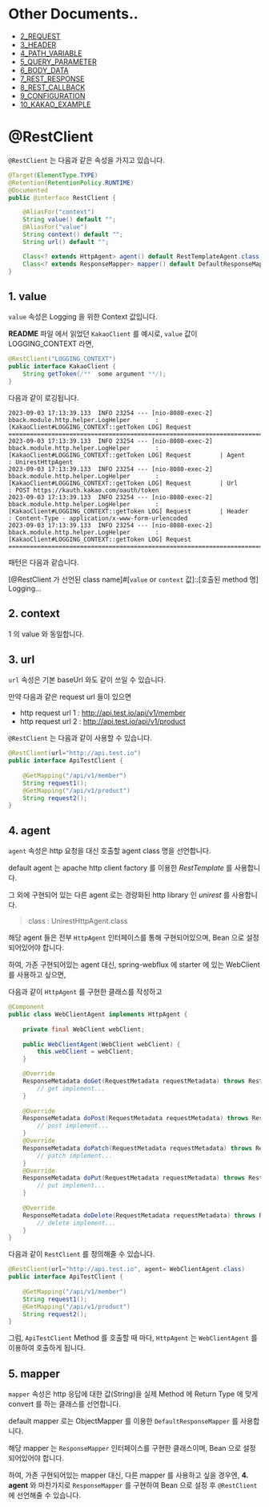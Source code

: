 # Other Documents..

* [2_REQUEST](https://github.com/BBackJK/rest-client/tree/main/document/2_REQUEST.MD)
* [3_HEADER](https://github.com/BBackJK/rest-client/tree/main/document/3_HEADER.MD)
* [4_PATH_VARIABLE](https://github.com/BBackJK/rest-client/tree/main/document/4_PATH_VARIABLE.MD)
* [5_QUERY_PARAMETER](https://github.com/BBackJK/rest-client/tree/main/document/5_QUERY_PARAMETER.MD)
* [6_BODY_DATA](https://github.com/BBackJK/rest-client/tree/main/document/6_BODY_DATA.MD)
* [7_REST_RESPONSE](https://github.com/BBackJK/rest-client/tree/main/document/7_REST_RESPONSE.MD)
* [8_REST_CALLBACK](https://github.com/BBackJK/rest-client/tree/main/document/8_REST_CALLBACK.MD)
* [9_CONFIGURATION](https://github.com/BBackJK/rest-client/tree/main/document/9_CONFIGURATION.MD)
* [10_KAKAO_EXAMPLE](https://github.com/BBackJK/rest-client/tree/main/document/10_KAKAO_EXAMPLE.MD)

# @RestClient

`@RestClient` 는 다음과 같은 속성을 가지고 있습니다.

```java
@Target(ElementType.TYPE)
@Retention(RetentionPolicy.RUNTIME)
@Documented
public @interface RestClient {

    @AliasFor("context")
    String value() default "";
    @AliasFor("value")
    String context() default "";
    String url() default "";

    Class<? extends HttpAgent> agent() default RestTemplateAgent.class;
    Class<? extends ResponseMapper> mapper() default DefaultResponseMapper.class;
}
```

## 1. value

`value` 속성은 Logging 을 위한 Context 값입니다.

**README** 파일 에서 읽었던 `KakaoClient` 를 예시로, `value` 값이 LOGGING_CONTEXT 라면,
```java
@RestClient("LOGGING_CONTEXT")
public interface KakaoClient {
    String getToken(/**  some argument **/);
}
```

다음과 같이 로깅됩니다.

```shell
2023-09-03 17:13:39.133  INFO 23254 --- [nio-8080-exec-2] bback.module.http.helper.LogHelper       : [KakaoClient#LOGGING_CONTEXT::getToken LOG] Request		========================================================================================
2023-09-03 17:13:39.133  INFO 23254 --- [nio-8080-exec-2] bback.module.http.helper.LogHelper       : [KakaoClient#LOGGING_CONTEXT::getToken LOG] Request		| Agent				: UnirestHttpAgent
2023-09-03 17:13:39.133  INFO 23254 --- [nio-8080-exec-2] bback.module.http.helper.LogHelper       : [KakaoClient#LOGGING_CONTEXT::getToken LOG] Request		| Url				: POST https://kauth.kakao.com/oauth/token
2023-09-03 17:13:39.133  INFO 23254 --- [nio-8080-exec-2] bback.module.http.helper.LogHelper       : [KakaoClient#LOGGING_CONTEXT::getToken LOG] Request		| Header			: Content-Type - application/x-www-form-urlencoded
2023-09-03 17:13:39.133  INFO 23254 --- [nio-8080-exec-2] bback.module.http.helper.LogHelper       : [KakaoClient#LOGGING_CONTEXT::getToken LOG] Request		========================================================================================
```

패턴은 다음과 같습니다.

[@RestClient 가 선언된 class name]#[`value` or `context` 값]::[호출된 method 명] Logging...

## 2. context

1 의 value 와 동일합니다.

## 3. url

`url` 속성은 기본 baseUrl 와도 같이 쓰일 수 있습니다.

만약 다음과 같은 request url 들이 있으면

* http request url 1 : http://api.test.io/api/v1/member
* http request url 2 : http://api.test.io/api/v1/product

`@RestClient` 는 다음과 같이 사용할 수 있습니다.

```java
@RestClient(url="http://api.test.io")
public interface ApiTestClient {
    
    @GetMapping("/api/v1/member")
    String request1();
    @GetMapping("/api/v1/product")
    String request2();
}
```

## 4. agent

`agent` 속성은 http 요청을 대신 호출할 agent class 명을 선언합니다.

default agent 는 apache http client factory 를 이용한 *RestTemplate* 를 사용합니다.

그 외에 구현되어 있는 다른 agent 로는 경량화된 http library 인 *unirest* 를 사용합니다. 

> class : UnirestHttpAgent.class

해당 agent 들은 전부 `HttpAgent` 인터페이스를 통해 구현되어있으며, Bean 으로 설정되어있어야 합니다.

하여, 가존 구현되어있는 agent 대신, spring-webflux 에 starter 에 있는 WebClient 를 사용하고 싶으면, 

다음과 같이 `HttpAgent` 를 구현한 클래스를 작성하고

```java
@Component
public class WebClientAgent implements HttpAgent {
    
    private final WebClient webClient;
    
    public WebClientAgent(WebClient webClient) {
        this.webClient = webClient;
    }

    @Override
    ResponseMetadata doGet(RequestMetadata requestMetadata) throws RestClientCallException {
        // get implement...
    }
    
    @Override
    ResponseMetadata doPost(RequestMetadata requestMetadata) throws RestClientCallException {
        // post implement...
    }
    @Override
    ResponseMetadata doPatch(RequestMetadata requestMetadata) throws RestClientCallException {
        // patch implement...
    }
    @Override
    ResponseMetadata doPut(RequestMetadata requestMetadata) throws RestClientCallException {
        // put implement...
    }
    
    @Override
    ResponseMetadata doDelete(RequestMetadata requestMetadata) throws RestClientCallException {
        // delete implement...
    }
}
```

다음과 같이 `RestClient` 를 정의해줄 수 있습니다.

```java
@RestClient(url="http://api.test.io", agent= WebClientAgent.class)
public interface ApiTestClient {
    
    @GetMapping("/api/v1/member")
    String request1();
    @GetMapping("/api/v1/product")
    String request2();
}
```

그럼, `ApiTestClient` Method 를 호출할 때 마다, `HttpAgent` 는 `WebClientAgent` 를 이용하여 호출하게 됩니다.

## 5. mapper

`mapper` 속성은 http 응답에 대한 값(String)을 실제 Method 에 Return Type 에 맞게 convert 를 하는 클래스를 선언합니다.

default mapper 로는 ObjectMapper 를 이용한 `DefaultResponseMapper` 를 사용합니다.

해당 mapper 는 `ResponseMapper` 인터페이스를 구현한 클래스이며, Bean 으로 설정되어있어야 합니다.

하여, 가존 구현되어있는 mapper 대신, 다른 mapper 를 사용하고 싶을 경우엔, **4. agent** 와 마찬가지로 `ResponseMapper` 를 구현하여 Bean 으로 설정 후 `@RestClient` 에 선언해줄 수 있습니다.